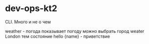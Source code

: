 # dev-ops-kt2

CLI. Много и не о чем 

weather - погода
показывает погоду можно выбрать город
weater London
тем
состояние
hello {name} - приветствие